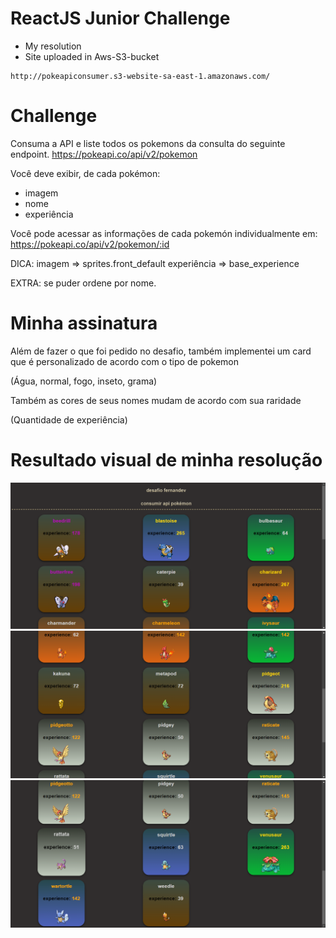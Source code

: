 # ReactJS Junior Challenge

* My resolution
* Site uploaded in Aws-S3-bucket
```
http://pokeapiconsumer.s3-website-sa-east-1.amazonaws.com/
```

# Challenge

Consuma a API e liste todos os pokemons da consulta do seguinte endpoint. 
https://pokeapi.co/api/v2/pokemon

Você deve exibir, de cada pokémon:
- imagem
- nome
- experiência

Você pode acessar as informações de cada pokemón individualmente em:
https://pokeapi.co/api/v2/pokemon/:id


DICA:
imagem => sprites.front_default
experiência => base_experience

EXTRA: se puder ordene por nome.

# Minha assinatura

Além de fazer o que foi pedido no desafio, também implementei um card 
que é personalizado de acordo com o tipo de pokemon

(Água, normal, fogo, inseto, grama)

Também as cores de seus nomes mudam de acordo com sua raridade

(Quantidade de experiência)

# Resultado visual de minha resolução

![Demonstração 1](/public/ImagemDemonstracao1.png)
![Demonstração 2](/public/ImagemDemonstracao2.png)
![Demonstração 3](/public/ImagemDemonstracao3.png)
